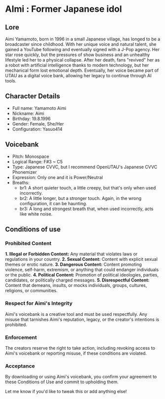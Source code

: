 # AImi : Former Japanese idol
## Lore
Aimi Yamamoto, born in 1996 in a small Japanese village, has longed to be a broadcaster since childhood.
With her unique voice and natural talent, she gained a YouTube following and eventually signed with a J-Pop agency.
Her star rose quickly, but the pressures of show business and an unhealthy lifestyle led her to a physical collapse.
After her death, fans "revived" her as a robot with artificial intelligence thanks to modern technology,
but her mechanical form lost emotional depth. Eventually, her voice became part of UTAU as a digital voice bank,
allowing her legacy to continue through AI tools.

## Character Details
- Full name: Yamamoto Aimi
- Nickname: Aimi
- Birthday: 19.8.1996
- Gender: Female, She/Her
- Configuration: Yasuo414

## Voicebank
- Pitch: Monospace
- Logical Range: F#3 ~ C5
- Type: Japanese CVVC, but I recommend OpenUTAU's Japanese CVVC Phonemizer
- Expression: Only one and it is Power/Neutral
- Breaths:
  - br1: A short quieter touch, a little creepy, but that's only when used incorrectly.
  - br2: A little longer, but a stronger touch. Again, in the wrong configuration, it can be haunting.
  - br3: A long and strongest breath that, when used incorrectly, acts like white noise.

## Conditions of use
### Prohibited Content
**1. Illegal or Forbidden Content:** Any material that violates laws or regulations in your country.
**2. Sexual Content:** Content with explicit sexual themes or erotic nature.
**3. Dangerous Content:** Content promoting violence, self-harm, extremism, or anything that could endanger individuals or the public.
**4. Political Content:** Promotion of political ideologies, parties, candidates, or politically charged messages.
**5. Disrespectful Content:** Content that demeans, insults, or mocks individuals, groups, cultures, religions, or communities.

### Respect for Aimi's Integrity
Aimi's voicebank is a creative tool and must be used respectfully. Any misuse that tarnishes Aimi's reputation, legacy, or the creator's intentions is prohibited.

### Enforcement
The creators reserve the right to take action, including revoking access to Aimi's voicebank or reporting misuse, if these conditions are violated.

### Acceptance
By downloading or using Aimi's voicebank, you confirm your agreement to these Conditions of Use and commit to upholding them.

Let me know if you'd like to tweak this or add anything else!

